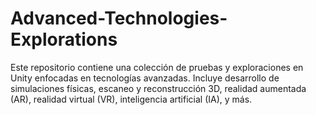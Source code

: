 # Advanced-Technologies-Explorations
Este repositorio contiene una colección de pruebas y exploraciones en Unity enfocadas en tecnologías avanzadas. Incluye desarrollo de simulaciones físicas, escaneo y reconstrucción 3D, realidad aumentada (AR), realidad virtual (VR), inteligencia artificial (IA), y más.
